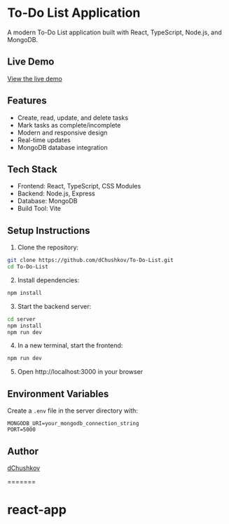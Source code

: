 # To-Do List Application

A modern To-Do List application built with React, TypeScript, Node.js, and MongoDB.

## Live Demo
[View the live demo](https://dchushkov.github.io/To-Do-List/)

## Features
- Create, read, update, and delete tasks
- Mark tasks as complete/incomplete
- Modern and responsive design
- Real-time updates
- MongoDB database integration

## Tech Stack
- Frontend: React, TypeScript, CSS Modules
- Backend: Node.js, Express
- Database: MongoDB
- Build Tool: Vite

## Setup Instructions

1. Clone the repository:
```bash
git clone https://github.com/dChushkov/To-Do-List.git
cd To-Do-List
```

2. Install dependencies:
```bash
npm install
```

3. Start the backend server:
```bash
cd server
npm install
npm run dev
```

4. In a new terminal, start the frontend:
```bash
npm run dev
```

5. Open http://localhost:3000 in your browser

## Environment Variables
Create a `.env` file in the server directory with:
```
MONGODB_URI=your_mongodb_connection_string
PORT=5000
```

## Author
[dChushkov](https://github.com/dChushkov)

=======
# react-app

